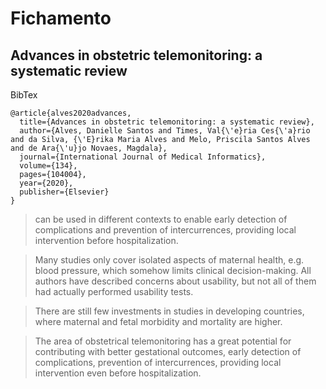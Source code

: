 # Fichamento

## Advances in obstetric telemonitoring: a systematic review <a id="screen-reader-main-title"></a>

BibTex

```text
@article{alves2020advances,
  title={Advances in obstetric telemonitoring: a systematic review},
  author={Alves, Danielle Santos and Times, Val{\'e}ria Ces{\'a}rio and da Silva, {\'E}rika Maria Alves and Melo, Priscila Santos Alves and de Ara{\'u}jo Novaes, Magdala},
  journal={International Journal of Medical Informatics},
  volume={134},
  pages={104004},
  year={2020},
  publisher={Elsevier}
}
```

> can be used in different contexts to enable early detection of complications and prevention of intercurrences, providing local intervention before hospitalization.

> Many studies only cover isolated aspects of maternal health, e.g. blood pressure, which somehow limits clinical decision-making. All authors have described concerns about usability, but not all of them had actually performed usability tests.

> There are still few investments in studies in developing countries, where maternal and fetal morbidity and mortality are higher.

> The area of obstetrical telemonitoring has a great potential for contributing with better gestational outcomes, early detection of complications, prevention of intercurrences, providing local intervention even before hospitalization.



